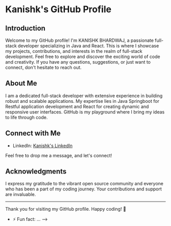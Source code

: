 # Kanishk's GitHub Profile

## Introduction

Welcome to my GitHub profile! I'm KANISHK BHARDWAJ, a passionate full-stack developer specializing in Java and React. This is where I showcase my projects, contributions, and interests in the realm of full-stack development. Feel free to explore and discover the exciting world of code and creativity. If you have any questions, suggestions, or just want to connect, don't hesitate to reach out.

## About Me

I am a dedicated full-stack developer with extensive experience in building robust and scalable applications. My expertise lies in Java Springboot for Restful application development and React for creating dynamic and responsive user interfaces. GitHub is my playground where I bring my ideas to life through code.


## Connect with Me

- LinkedIn: [Kanishk's LinkedIn](https://in.linkedin.com/in/kanisk-bhardwaj)

Feel free to drop me a message, and let's connect!

## Acknowledgments

I express my gratitude to the vibrant open source community and everyone who has been a part of my coding journey. Your contributions and support are invaluable.

---

Thank you for visiting my GitHub profile. Happy coding! 🚀

- ⚡ Fun fact: ...
-->
